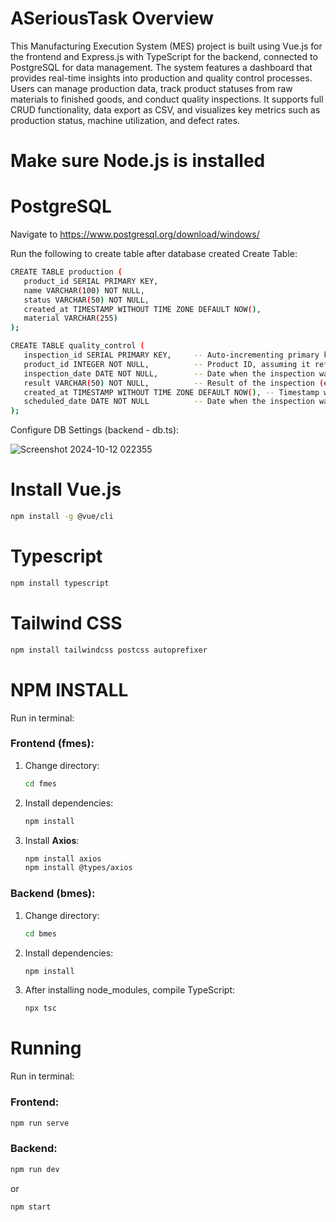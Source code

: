 # ASeriousTask Overview
This Manufacturing Execution System (MES) project is built using Vue.js for the frontend and Express.js with TypeScript for the backend, connected to PostgreSQL for data management. The system features a dashboard that provides real-time insights into production and quality control processes. Users can manage production data, track product statuses from raw materials to finished goods, and conduct quality inspections. It supports full CRUD functionality, data export as CSV, and visualizes key metrics such as production status, machine utilization, and defect rates.

# Make sure Node.js is installed

# PostgreSQL
Navigate to https://www.postgresql.org/download/windows/

Run the following to create table after database created
Create Table:

 ```bash
CREATE TABLE production (
    product_id SERIAL PRIMARY KEY,
    name VARCHAR(100) NOT NULL,
    status VARCHAR(50) NOT NULL,
    created_at TIMESTAMP WITHOUT TIME ZONE DEFAULT NOW(),
    material VARCHAR(255)
);
 ```

 ```bash
CREATE TABLE quality_control (
    inspection_id SERIAL PRIMARY KEY,     -- Auto-incrementing primary key
    product_id INTEGER NOT NULL,          -- Product ID, assuming it references a product table
    inspection_date DATE NOT NULL,        -- Date when the inspection was conducted
    result VARCHAR(50) NOT NULL,          -- Result of the inspection (e.g., Passed, Failed)
    created_at TIMESTAMP WITHOUT TIME ZONE DEFAULT NOW(), -- Timestamp when the record was created
    scheduled_date DATE NOT NULL          -- Date when the inspection was scheduled
);
 ```

Configure DB Settings (backend - db.ts):

![Screenshot 2024-10-12 022355](https://github.com/user-attachments/assets/6c3b2317-20f6-47ff-8c92-f8544954675d)

# Install Vue.js
 ```bash
npm install -g @vue/cli
 ```
# Typescript
 ```bash
npm install typescript
 ```
# Tailwind CSS
 ```bash
npm install tailwindcss postcss autoprefixer
 ```

# NPM INSTALL

Run in terminal:

### Frontend (fmes):
1. Change directory:
   ```bash
   cd fmes
   ```

2. Install dependencies:
   ```bash
   npm install
   ```

3. Install **Axios**:
   ```bash
   npm install axios
   npm install @types/axios
   ```

### Backend (bmes):
1. Change directory:
   ```bash
   cd bmes
   ```

2. Install dependencies:
   ```bash
   npm install
   ```

3. After installing node_modules, compile TypeScript:
   ```bash
   npx tsc
   ```

# Running

Run in terminal:

### Frontend:
   ```bash
   npm run serve
   ```

### Backend:
   ```bash
   npm run dev
   ```
   or
   ```bash
   npm start
   ```
